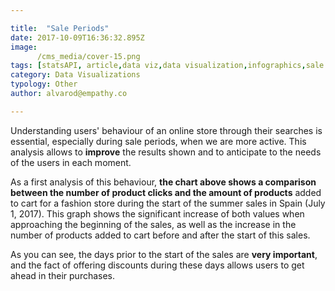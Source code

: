 ```yaml
---

title:  "Sale Periods"
date: 2017-10-09T16:36:32.895Z
image:
      /cms_media/cover-15.png
tags: [statsAPI, article,data viz,data visualization,infographics,sale periods viz,data sale periods]
category: Data Visualizations
typology: Other
author: alvarod@empathy.co

---
```

<iyd-iframe src="https://www.imagineyourdata.com/datavis/iyd-clickvsconv-daily/" desktop-height="350px" tablet-height="" mobile-height="" framebimg-order="1" webkitallowfullscreen mozallowfullscreen allowfullscreen></iyd-iframe>

Understanding users' behaviour of an online store through their searches is essential, especially during sale periods, when we are more active. This analysis allows to **improve** the results shown and to anticipate to the needs of the users in each moment.

As a first analysis of this behaviour, **the chart above shows a comparison between the number of product clicks and the amount of products** added to cart for a fashion store during the start of the summer sales in Spain (July 1, 2017). This graph shows the significant increase of both values ​​when approaching the beginning of the sales, as well as the increase in the number of products added to cart before and after the start of this sales.

As you can see, the days prior to the start of the sales are **very important**, and the fact of offering discounts during these days allows users to get ahead in their purchases.
